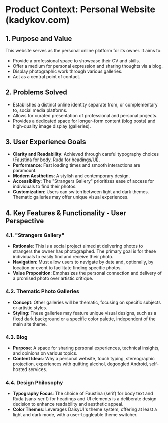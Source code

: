 # Product Context: Personal Website (kadykov.com)

## 1. Purpose and Value
This website serves as the personal online platform for its owner. It aims to:
-   Provide a professional space to showcase their CV and skills.
-   Offer a medium for personal expression and sharing thoughts via a blog.
-   Display photographic work through various galleries.
-   Act as a central point of contact.

## 2. Problems Solved
-   Establishes a distinct online identity separate from, or complementary to, social media platforms.
-   Allows for curated presentation of professional and personal projects.
-   Provides a dedicated space for longer-form content (blog posts) and high-quality image display (galleries).

## 3. User Experience Goals
-   **Clarity and Readability**: Achieved through careful typography choices (Faustina for body, Ruda for headings/UI).
-   **Performance**: Fast loading times and smooth interactions are paramount.
-   **Modern Aesthetics**: A stylish and contemporary design.
-   **Accessibility**: The "Strangers Gallery" prioritizes ease of access for individuals to find their photos.
-   **Customization**: Users can switch between light and dark themes. Thematic galleries may offer unique visual experiences.

## 4. Key Features & Functionality - User Perspective

### 4.1. "Strangers Gallery"
-   **Rationale**: This is a social project aimed at delivering photos to strangers the owner has photographed. The primary goal is for these individuals to easily find and receive their photo.
-   **Navigation**: Must allow users to navigate by date and, optionally, by location or event to facilitate finding specific photos.
-   **Value Proposition**: Emphasizes the personal connection and delivery of a promised photo over artistic critique.

### 4.2. Thematic Photo Galleries
-   **Concept**: Other galleries will be thematic, focusing on specific subjects or artistic styles.
-   **Styling**: These galleries may feature unique visual designs, such as a fixed dark background or a specific color palette, independent of the main site theme.

### 4.3. Blog
-   **Purpose**: A space for sharing personal experiences, technical insights, and opinions on various topics.
-   **Content Ideas**: Why a personal website, touch typing, stereographic projection, experiences with quitting alcohol, degoogled Android, self-hosted services.

### 4.4. Design Philosophy
-   **Typography Focus**: The choice of Faustina (serif) for body text and Ruda (sans-serif) for headings and UI elements is a deliberate design decision to enhance readability and aesthetic appeal.
-   **Color Themes**: Leverages DaisyUI's theme system, offering at least a light and dark mode, with a user-toggleable theme switcher.
